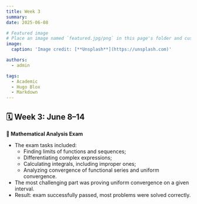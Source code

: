 ```yaml
---
title: Week 3
summary: 
date: 2025-06-08

# Featured image
# Place an image named `featured.jpg/png` in this page's folder and customize its options here.
image:
  caption: 'Image credit: [**Unsplash**](https://unsplash.com)'

authors:
  - admin

tags:
  - Academic
  - Hugo Blox
  - Markdown
---
```


## 🗓️ Week 3: June 8–14  

**📘 Mathematical Analysis Exam**
- The exam tasks included:  
  - Finding limits of functions and sequences;  
  - Differentiating complex expressions;  
  - Calculating integrals, including improper ones;  
  - Analyzing convergence of functional series and uniform convergence.  
- The most challenging part was proving uniform convergence on a given interval.  
- Result: exam successfully passed, most problems were solved correctly.

